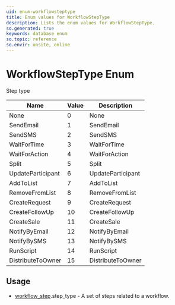 ```yaml
---
uid: enum-workflowsteptype
title: Enum values for WorkflowStepType
description: Lists the enum values for WorkflowStepType.
so.generated: true
keywords: database enum
so.topic: reference
so.envir: onsite, online
---
```


# WorkflowStepType Enum

Step type

| Name | Value | Description |
|------|-------|-------------|
|None|0|None|
|SendEmail|1|SendEmail|
|SendSMS|2|SendSMS|
|WaitForTime|3|WaitForTime|
|WaitForAction|4|WaitForAction|
|Split|5|Split|
|UpdateParticipant|6|UpdateParticipant|
|AddToList|7|AddToList|
|RemoveFromList|8|RemoveFromList|
|CreateRequest|9|CreateRequest|
|CreateFollowUp|10|CreateFollowUp|
|CreateSale|11|CreateSale|
|NotifyByEmail|12|NotifyByEmail|
|NotifyBySMS|13|NotifyBySMS|
|RunScript|14|RunScript|
|DistributeToOwner|15|DistributeToOwner|

## Usage

* [workflow_step](../workflow-step.md).step_type - A set of steps related to a workflow.
